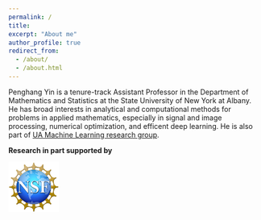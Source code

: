 ```yaml
---
permalink: /
title: 
excerpt: "About me"
author_profile: true
redirect_from: 
  - /about/
  - /about.html
---
```


Penghang Yin is a tenure-track Assistant Professor in the Department of Mathematics and Statistics at the State University of New York at Albany. He has broad interests in analytical and computational methods for problems in applied mathematics, especially in signal and image processing, numerical optimization, and efficent deep learning. He is also part of [UA Machine Learning research group](https://sites.google.com/view/mlualbany).

**Research in part supported by** 
<p float="left">
<img src="/images/NSF-logo.png" height="100" width = "100">
<!---
<img src="https://github.com/yin-penghang/yin-penghang.github.io/blob/main/images/IBM-Logo.jpeg" height="100"> -->
</p>

